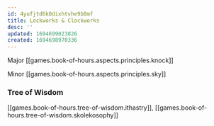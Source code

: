 ```yaml
---
id: 4yufjtd6k0dixhtvhe9b8mf
title: Lockworks & Clockworks
desc: ''
updated: 1694699023826
created: 1694698970336
---
```


Major [[games.book-of-hours.aspects.principles.knock]]

Minor [[games.book-of-hours.aspects.principles.sky]]

### Tree of Wisdom

[[games.book-of-hours.tree-of-wisdom.ithastry]], [[games.book-of-hours.tree-of-wisdom.skolekosophy]]
